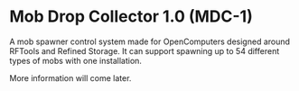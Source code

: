 # Mob Drop Collector 1.0 (MDC-1)

A mob spawner control system made for OpenComputers designed around RFTools and Refined Storage. It can support spawning up to 54 different types of mobs with one installation.

More information will come later.

